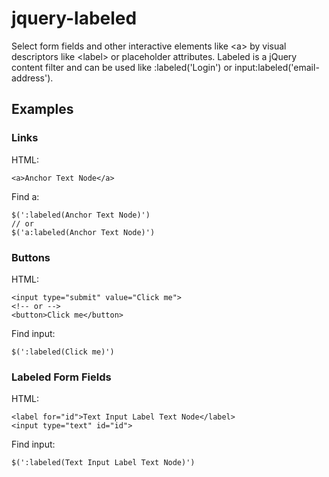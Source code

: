 # jquery-labeled

Select form fields and other interactive elements like &lt;a> by visual descriptors like &lt;label> or placeholder attributes. Labeled is a jQuery content filter and can be used like :labeled('Login') or input:labeled('email-address').

## Examples

### Links

HTML:

	<a>Anchor Text Node</a>

Find a:

	$(':labeled(Anchor Text Node)')
	// or
	$('a:labeled(Anchor Text Node)')

### Buttons

HTML:

	<input type="submit" value="Click me">
	<!-- or -->
	<button>Click me</button>

Find input:

	$(':labeled(Click me)')

### Labeled Form Fields

HTML:

	<label for="id">Text Input Label Text Node</label>
	<input type="text" id="id">

Find input:

	$(':labeled(Text Input Label Text Node)')